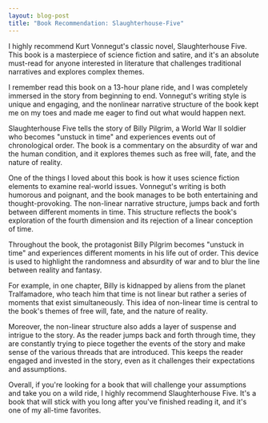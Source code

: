 ```yaml
---
layout: blog-post
title: "Book Recommendation: Slaughterhouse-Five"
---
```


I highly recommend Kurt Vonnegut's classic novel, Slaughterhouse Five. This book is a masterpiece of science fiction and satire, and it's an absolute must-read for anyone interested in literature that challenges traditional narratives and explores complex themes.

I remember read this book on a 13-hour plane ride, and I was completely immersed in the story from beginning to end. Vonnegut's writing style is unique and engaging, and the nonlinear narrative structure of the book kept me on my toes and made me eager to find out what would happen next.

Slaughterhouse Five tells the story of Billy Pilgrim, a World War II soldier who becomes "unstuck in time" and experiences events out of chronological order. The book is a commentary on the absurdity of war and the human condition, and it explores themes such as free will, fate, and the nature of reality.

One of the things I loved about this book is how it uses science fiction elements to examine real-world issues. Vonnegut's writing is both humorous and poignant, and the book manages to be both entertaining and thought-provoking. The non-linear narrative structure,  jumps back and forth between different moments in time. This structure reflects the book's exploration of the fourth dimension and its rejection of a linear conception of time.

Throughout the book, the protagonist Billy Pilgrim becomes "unstuck in time" and experiences different moments in his life out of order. This device is used to highlight the randomness and absurdity of war and to blur the line between reality and fantasy.

For example, in one chapter, Billy is kidnapped by aliens from the planet Tralfamadore, who teach him that time is not linear but rather a series of moments that exist simultaneously. This idea of non-linear time is central to the book's themes of free will, fate, and the nature of reality.

Moreover, the non-linear structure also adds a layer of suspense and intrigue to the story. As the reader jumps back and forth through time, they are constantly trying to piece together the events of the story and make sense of the various threads that are introduced. This keeps the reader engaged and invested in the story, even as it challenges their expectations and assumptions.

Overall, if you're looking for a book that will challenge your assumptions and take you on a wild ride, I highly recommend Slaughterhouse Five. It's a book that will stick with you long after you've finished reading it, and it's one of my all-time favorites.